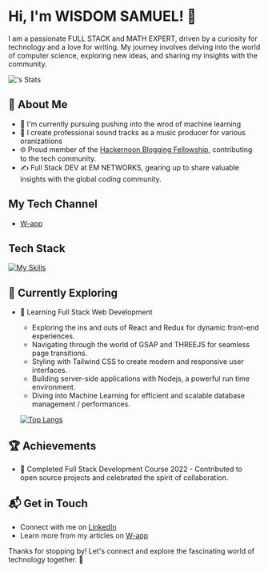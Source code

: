 # Hi, I'm WISDOM SAMUEL! 👋

I am a passionate FULL STACK and MATH EXPERT, driven by a curiosity for technology and a love for writing. My journey involves delving into the world of computer science, exploring new ideas, and sharing my insights with the community.

![<username>'s Stats](https://github-readme-stats.vercel.app/api?username=Wisdom-Samuel7&theme=vue-dark&show_icons=true&hide_border=true&count_private=true)

## 🚀 About Me

- 🔭 I'm currently pursuing pushing into the wrod of machine learning
- 📝 I create professional sound tracks as a music producer for various oranizatiions
- 🌐 Proud member of the [Hackernoon Blogging Fellowship](https://hackernoon.com/), contributing to the tech community.
- ✍️ Full Stack DEV at EM NETWORKS, gearing up to share valuable insights with the global coding community.

## My Tech Channel 
- [W-app](https://whatsapp.com/channel/0029Vag7E9y1SWsyzPBZAo1K)


## Tech Stack
[![My Skills](https://skillicons.dev/icons?i=js,html,css,nodejs,golang,python,mongodb,expressjs,react,materialui,redux,threejs,vite,tailwind,tensorflow)](https://skillicons.dev)

## 🌱 Currently Exploring

- 🚀 Learning Full Stack Web Development
  - Exploring the ins and outs of React and Redux for dynamic front-end experiences.
  - Navigating through the world of GSAP and THREEJS for seamless page transitions.
  - Styling with Tailwind CSS to create modern and responsive user interfaces.
  - Building server-side applications with Nodejs, a powerful run time environment.
  - Diving into Machine Learning for efficient and scalable database management / performances.

  [![Top Langs](https://github-readme-stats.vercel.app/api/top-langs/?username=Wisdom-Samuel7&layout=donut)](https://github.com/Wisdom-Samuel7/github-readme-stats)
 ## 🏆 Achievements

- 🌟 Completed Full Stack Development Course 2022 - Contributed to open source projects and celebrated the spirit of collaboration.


## 📬 Get in Touch

- Connect with me on [LinkedIn](https://www.linkedin.com/in/knowurcraft-wisdom-samuel-775832239?utm_source=share&utm_campaign=share_via&utm_content=profile&utm_medium=android_app)
- Learn more from my articles on [W-app](https://whatsapp.com/channel/0029Vag7E9y1SWsyzPBZAo1K)

Thanks for stopping by! Let's connect and explore the fascinating world of technology together. 🚀



<!--

Here are some ideas to get you started:

- 🔭 I’m currently working on ...
- 🌱 I’m currently learning ... Machine Learning / DEVOPS
- 👯 I’m looking to collaborate on ...
- 🤔 I’m looking for help with ... R AND PYTHON in Machine Learning implementation
- 💬 Ask me about ... MERN STACK 
- 📫 How to reach me: ... knowurcrafts@gmail.com
- 😄 Pronouns: ... HE 
- ⚡ Fun fact: ... 
 1. 🛠️ Full Stack Origin: The term "full stack" came from describing layers of technology like a tech sandwich.
 2. The more you earn , the more you earn  
 3.🌲 "Tree" in Git: Git uses "trees" to organize files and directories—it's not just a forest of commits!
 4. 🐍 Python Easter Egg: Typing import this in Python reveals “The Zen of Python,” 19 guiding principles for writing Pythonic code.
 5. 🚦 First Browser: The world’s first web browser was called WorldWideWeb, but it was later renamed Nexus to avoid confusion.
 6. 🎨 CSS Fun: The color “rebeccapurple” in CSS honors Rebecca Meyer, the late daughter of CSS guru Eric Meyer.
 7. 🔤 HTML Trivia: HTML stands for HyperText Markup Language, but there’s no “coding” involved—it's just markup.
 8. 🤖 Backend Trivia: Python, a backend favorite, gets its name from Monty Python, not the snake.
-->
